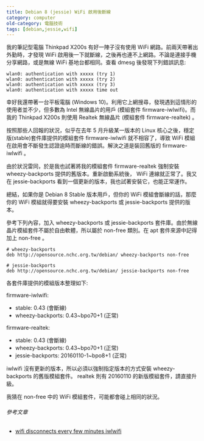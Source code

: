 ```yaml
---
title: Debian 8 (jessie) WiFi 啟用後斷線
category: computer
old-category: 電腦技術
tags: [debian,jessie,wifi]
---
```


我的筆記型電腦 Thinkpad X200s 有好一陣子沒有使用 WiFi 網路。前兩天帶著出外勤時，才發現 WiFi 啟用後一下就斷線，之後再也連不上網路。不論是連接手機分享網路，或是無線 WiFi 基地台都相同。查看 dmesg 後發現下列錯誤訊息:

```
wlan0: authentication with xxxxx (try 1)
wlan0: authentication with xxxxx (try 2)
wlan0: authentication with xxxxx (try 3)
wlan0: authentication with xxxxx time out
```

<!--more-->

幸好我還帶著一台平板電腦 (Windows 10)。利用它上網搜尋，發現遇到這情形的使用者並不少，但多數為 Intel 無線晶片的用戶 (模組套件 firmware-iwlwifi)。而我的 Thinkpad X200s 則使用 Realtek 無線晶片 (模組套件 firmware-realtek) 。

按照那些人回報的狀況，似乎在去年 5 月升級某一版本的 Linux 核心之後，穩定版(stable)套件庫提供的模組套件 firmware-iwlwifi 就不相容了，導致 WiFi 模組在啟用會不斷發生認證逾時而斷線的錯誤。解決之道是裝回舊版的 firmware-iwlwifi 。

由於狀況雷同，於是我也試著將我的模組套件 firmware-realtek 強制安裝 wheezy-backports 提供的舊版本。重新啟動系統後， WiFi 連線就正常了。我又在 jessie-backports 看到一個更新的版本，我也試著安裝它，也能正常運作。

總結，如果你是 Debian 8 Stable 版本用戶，但你的 WiFi 模組會斷線的話，那麼你的 WiFi 模組就得要安裝 wheezy-backports 或 jessie-backports 提供的版本。

參考下列內容，加入 wheezy-backports 或 jessie-backports 套件庫。由於無線晶片模組套件不屬於自由軟體，所以屬於 non-free 類別。在 apt 套件來源中記得加上 non-free 。

```
# wheezy-backports
deb http://opensource.nchc.org.tw/debian/ wheezy-backports non-free

# jessie-backports
deb http://opensource.nchc.org.tw/debian/ jessie-backports non-free

```

各套件庫提供的模組版本整理如下:

firmware-iwlwifi:

* stable: 0.43 (會斷線)
* wheezy-backports: 0.43~bpo70+1 (正常)

firmware-realtek:

* stable: 0.43 (會斷線)
* wheezy-backports: 0.43~bpo70+1 (正常)
* jessie-backports: 20160110-1~bpo8+1 (正常)

iwlwifi 沒有更新的版本，所以必須以強制指定版本的方式安裝 wheezy-backports 的舊版模組套件。 realtek 則有 20160110 的新版模組套件，請直接升級。

我猜在 non-free 中的 WiFi 模組套件，可能都會碰上相同的狀況。

###### 參考文章

* [wifi disconnects every few minutes iwlwifi](http://crunchbang.org/forums/viewtopic.php?id=38670)

